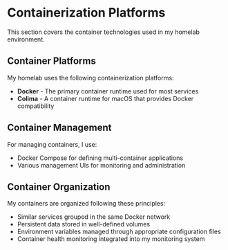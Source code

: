 # Containerization Platforms

This section covers the container technologies used in my homelab environment.

## Container Platforms

My homelab uses the following containerization platforms:

- **Docker** - The primary container runtime used for most services
- **Colima** - A container runtime for macOS that provides Docker compatibility

## Container Management

For managing containers, I use:

- Docker Compose for defining multi-container applications
- Various management UIs for monitoring and administration

## Container Organization

My containers are organized following these principles:

- Similar services grouped in the same Docker network
- Persistent data stored in well-defined volumes
- Environment variables managed through appropriate configuration files
- Container health monitoring integrated into my monitoring system